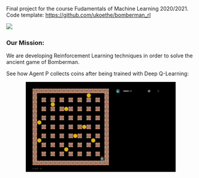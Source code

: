 Final project for the course Fudamentals of Machine Learning 2020/2021.  
Code template: https://github.com/ukoethe/bomberman_rl  

<p align="left">
  <img src="https://user-images.githubusercontent.com/44967870/111886785-b9e61a80-89d0-11eb-9363-266bfc891436.png"  width="200"/> <h3>Our Mission:</h3> We are developing Reinforcement Learning techniques in order to solve the ancient game of Bomberman. 
</p> 

See how Agent P collects coins after being trained with Deep Q-Learning: 
<p align="center">
  <img src="bomberman_rl/screenshots/coin_collector.gif"  width="400"/>
 </p>

